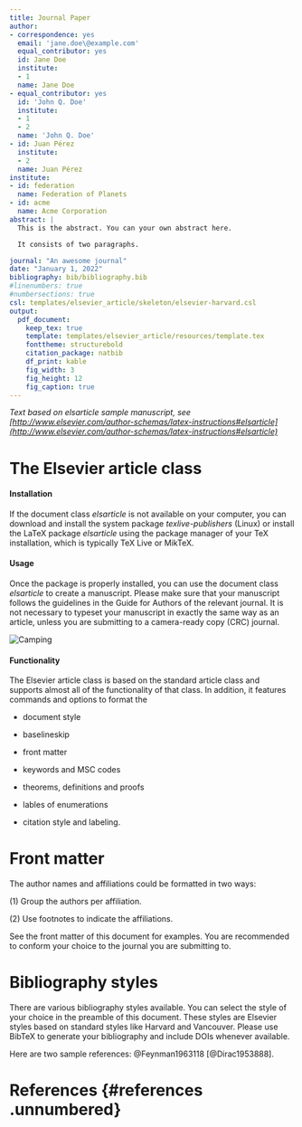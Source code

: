 ```yaml
---
title: Journal Paper 
author:
- correspondence: yes
  email: 'jane.doe\@example.com'
  equal_contributor: yes
  id: Jane Doe
  institute:
  - 1
  name: Jane Doe
- equal_contributor: yes
  id: 'John Q. Doe'
  institute:
  - 1
  - 2
  name: 'John Q. Doe'
- id: Juan Pérez
  institute:
  - 2
  name: Juan Pérez
institute:
- id: federation
  name: Federation of Planets
- id: acme
  name: Acme Corporation
abstract: |
  This is the abstract. You can your own abstract here.

  It consists of two paragraphs.

journal: "An awesome journal"
date: "January 1, 2022"
bibliography: bib/bibliography.bib
#linenumbers: true
#numbersections: true
csl: templates/elsevier_article/skeleton/elsevier-harvard.csl
output:
  pdf_document:
    keep_tex: true
    template: templates/elsevier_article/resources/template.tex
    fonttheme: structurebold
    citation_package: natbib
    df_print: kable
    fig_width: 3
    fig_height: 12
    fig_caption: true
---
```


_Text based on elsarticle sample manuscript, see [http://www.elsevier.com/author-schemas/latex-instructions#elsarticle](http://www.elsevier.com/author-schemas/latex-instructions#elsarticle)_


The Elsevier article class
==========================

#### Installation

If the document class *elsarticle* is not available on your computer,
you can download and install the system package *texlive-publishers*
(Linux) or install the LaTeX package *elsarticle* using the package
manager of your TeX installation, which is typically TeX Live or MikTeX.

#### Usage

Once the package is properly installed, you can use the document class
*elsarticle* to create a manuscript. Please make sure that your
manuscript follows the guidelines in the Guide for Authors of the
relevant journal. It is not necessary to typeset your manuscript in
exactly the same way as an article, unless you are submitting to a
camera-ready copy (CRC) journal.

![Camping](img/undraw_camping_noc8.png)

#### Functionality

The Elsevier article class is based on the standard article class and
supports almost all of the functionality of that class. In addition, it
features commands and options to format the

-   document style

-   baselineskip

-   front matter

-   keywords and MSC codes

-   theorems, definitions and proofs

-   lables of enumerations

-   citation style and labeling.

Front matter
============

The author names and affiliations could be formatted in two ways:

(1) Group the authors per affiliation.

(2) Use footnotes to indicate the affiliations.

See the front matter of this document for examples. You are recommended
to conform your choice to the journal you are submitting to.

Bibliography styles
===================

There are various bibliography styles available. You can select the
style of your choice in the preamble of this document. These styles are
Elsevier styles based on standard styles like Harvard and Vancouver.
Please use BibTeX to generate your bibliography and include DOIs
whenever available.

Here are two sample references: @Feynman1963118 [@Dirac1953888].

References {#references .unnumbered}
==========
